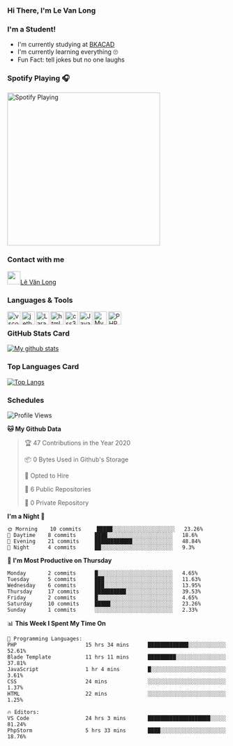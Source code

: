 ### Hi There, I'm Le Van Long 

### I'm a Student!
- I'm currently studying at [BKACAD](https://bkacad.edu.vn/)
- I'm currently learning everything 🙄
- Fun Fact: tell jokes but no one laughs

### Spotify Playing 🎧
[<img src="https://spotify-readme.hiiamlongdz.vercel.app/api/spotify-playing" alt="Spotify Playing" width="350" />](https://open.spotify.com/playlist/37i9dQZF1DX1e2VSJFudND)


### Contact with me

[<img src="https://img.icons8.com/dusk/64/000000/facebook-new--v2.png" width="30px"/>Lê Văn Long](https://www.facebook.com/HiiamLongdzz)

### Languages & Tools
<img align="left" alt="vscode" src="https://img.icons8.com/dusk/64/000000/visual-studio-code-2019.png" width="30px"/>
<img align="left" alt="jetbrain" src="https://camo.githubusercontent.com/8268dcfb76697dd53286590ec9b4385d7a0b89ce/68747470733a2f2f63646e2e6a7364656c6976722e6e65742f6e706d2f73696d706c652d69636f6e734076332f69636f6e732f6a6574627261696e732e737667" width="30px"/>
<img align="left" alt="Laravel" src="https://img.icons8.com/ios/50/000000/laravel.png" width="30px"/>
<img align="left" alt="html5" src="https://img.icons8.com/dusk/64/000000/html-5.png" width="30px"/>
<img align="left" alt="css3" src="https://img.icons8.com/dusk/64/000000/css3.png" width="30px"/>
<img align="left" alt="JavaScript" src="https://img.icons8.com/dusk/64/000000/javascript.png" width="30px"/>
<img align="left" alt="MySQL" src="https://img.icons8.com/ios-filled/50/000000/mysql-logo.png" width="30px"/>
<img align="left" alt="PHP" src="https://img.icons8.com/dusk/64/000000/php-logo.png" width="30px"/>

<br />

### GitHub Stats Card
[![My github stats](https://github-readme-stats.vercel.app/api?username=HiiamLongdz&show_icons=true)](https://github-readme-stats.vercel.app/api?username=HiiamLongdz&show_icons=true)

### Top Languages Card
[![Top Langs](https://github-readme-stats.vercel.app/api/top-langs/?username=HiiamLongdz&layout=compact)](https://github-readme-stats.vercel.app/api/top-langs/?username=HiiamLongdz&layout=compact)

### Schedules
<!--START_SECTION:waka-->
![Profile Views](http://img.shields.io/badge/Profile%20Views-168-blue)

**🐱 My Github Data** 

> 🏆 47 Contributions in the Year 2020
 > 
> 📦 0 Bytes Used in Github's Storage 
 > 
> 💼 Opted to Hire
 > 
> 📜 6 Public Repositories
 > 
> 🔑 0 Private Repository 
 > 
**I'm a Night 🦉** 

```text
🌞 Morning    10 commits     █████░░░░░░░░░░░░░░░░░░░░   23.26% 
🌆 Daytime    8 commits      ████░░░░░░░░░░░░░░░░░░░░░   18.6% 
🌃 Evening    21 commits     ████████████░░░░░░░░░░░░░   48.84% 
🌙 Night      4 commits      ██░░░░░░░░░░░░░░░░░░░░░░░   9.3%

```
📅 **I'm Most Productive on Thursday** 

```text
Monday       2 commits      █░░░░░░░░░░░░░░░░░░░░░░░░   4.65% 
Tuesday      5 commits      ███░░░░░░░░░░░░░░░░░░░░░░   11.63% 
Wednesday    6 commits      ███░░░░░░░░░░░░░░░░░░░░░░   13.95% 
Thursday     17 commits     ██████████░░░░░░░░░░░░░░░   39.53% 
Friday       2 commits      █░░░░░░░░░░░░░░░░░░░░░░░░   4.65% 
Saturday     10 commits     █████░░░░░░░░░░░░░░░░░░░░   23.26% 
Sunday       1 commits      ░░░░░░░░░░░░░░░░░░░░░░░░░   2.33%

```


📊 **This Week I Spent My Time On** 

```text
💬 Programming Languages: 
PHP                      15 hrs 34 mins      █████████████░░░░░░░░░░░░   52.61% 
Blade Template           11 hrs 11 mins      █████████░░░░░░░░░░░░░░░░   37.81% 
JavaScript               1 hr 4 mins         █░░░░░░░░░░░░░░░░░░░░░░░░   3.61% 
CSS                      24 mins             ░░░░░░░░░░░░░░░░░░░░░░░░░   1.37% 
HTML                     22 mins             ░░░░░░░░░░░░░░░░░░░░░░░░░   1.25%

🔥 Editors: 
VS Code                  24 hrs 3 mins       ████████████████████░░░░░   81.24% 
PhpStorm                 5 hrs 33 mins       ████░░░░░░░░░░░░░░░░░░░░░   18.76%

```


<!--END_SECTION:waka-->
